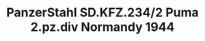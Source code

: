 ---
layout: product
title: "PanzerStahl SD.KFZ.234/2 Puma 2.pz.div Normandy 1944"
price: "2000" 
desc: "DieCast"
img_path: "/assets/img/PZS88013.jpg"
brand: "PanzetStahl"
available: true
special_offer: false
new: false
soon: false
cat: "0N/A"
subcat: "0N/A"
subsubcat: "0N/A"
sifra: "PZS88013"
popular: false
---